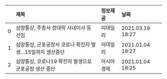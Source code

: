 |    | 제목                                                      | 정보제공   | 날짜             |
|---:|:----------------------------------------------------------|:-----------|:-----------------|
|  0 | 삼양통상, 주총서 정대락 사내이사 등 선임                  | 이데일리   | 2021.03.19 18:27 |
|  1 | 삼양통상, 군포공장서 코로나 확진자 발생…15일까지 생산중단 | 이데일리   | 2021.01.04 18:27 |
|  2 | 삼양통상, 코로나19 확진자 발생으로 군포공장 생산 중단     | 아시아경제 | 2021.01.04 18:25 |